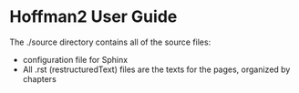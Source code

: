 # Hoffman2 User Guide

The ./source directory contains all of the source files:

- configuration file for Sphinx
- All .rst (restructuredText) files are the texts for the pages, organized by chapters




